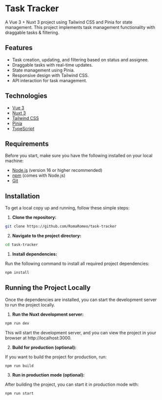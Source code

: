 # Task Tracker

A Vue 3 + Nuxt 3 project using Tailwind CSS and Pinia for state management. This project implements task management functionality with draggable tasks & filtering.

## Features

- Task creation, updating, and filtering based on status and assignee.
- Draggable tasks with real-time updates.
- State management using Pinia.
- Responsive design with Tailwind CSS.
- API interaction for task management.

## Technologies

- [Vue 3](https://vuejs.org/)
- [Nuxt 3](https://nuxt.com/)
- [Tailwind CSS](https://tailwindcss.com/)
- [Pinia](https://pinia.vuejs.org/)
- [TypeScript](https://www.typescriptlang.org/)

## Requirements

Before you start, make sure you have the following installed on your local machine:

- [Node.js](https://nodejs.org/) (version 16 or higher recommended)
- [npm](https://www.npmjs.com/) (comes with Node.js)
- [Git](https://git-scm.com/)

## Installation

To get a local copy up and running, follow these simple steps:

1. **Clone the repository:**
```bash
git clone https://github.com/RomaRomeo/task-tracker
```

2. **Navigate to the project directory:**
```bash
cd task-tracker
```

1. **Install dependencies:**

Run the following command to install all required project dependencies:

```bash
npm install
```

## Running the Project Locally

Once the dependencies are installed, you can start the development server to run the project locally.

1. **Run the Nuxt development server:**
```bash
npm run dev
```

This will start the development server, and you can view the project in your browser at http://localhost:3000.

2. **Build for production (optional):**

If you want to build the project for production, run:
```bash
npm run build
```

3. **Run in production mode (optional):**

After building the project, you can start it in production mode with:
```bash
npm run start
```
